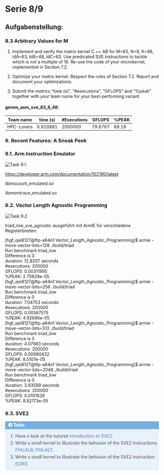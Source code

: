 # Serie 8/9

## Aufgabenstellung:

### 8.3 Arbitrary Values for M


1. Implement and verify the matrix kernel C += AB for M=63, N=6, K=48, ldA=63, ldB=48, ldC=63. Use predicated SVE instructions to tackle which is not a multiple of 16. Re-use the code of your microkernel, implemented in Section 7.2.

2. Optimize your matrix kernel. Respect the rules of Section 7.2. Report and document your optimizations.

3. Submit the metrics “time (s)”, “#executions”, “GFLOPS” and “%peak” together with your team name for your best-performing variant.

#### gemm_asm_sve_63_6_48:

| Team name   | time (s)  | #Executions   | GFLOPS  | %PEAK |   
| ----------- | --------- | ------------  | ------- | ----- |    
| HPC-Lovers  | 0.910881  | 2000000       | 79.6767 | 69.16 |


### 9. Recent Features: A Sneak Peek

### 9.1. Arm Instruction Emulator

![Task 9.1.](small_gemm_unrolled_sve/benchmark.PNG)

https://developer.arm.com/documentation/102190/latest  

libinscount_emulated.so  

libmemtrace_emulated.so  


### 9.2. Vector Length Agnostic Programming

![Task 9.2.](small_gemm_unrolled_sve/benchmark.PNG)

triad_low_sve_agnostic ausgeführt mit ArmIE für verschiedene Registerbreiten:


[hgf_qei8127@ftp-a64n1 Vector_Length_Agnostic_Programming]$ armie -msve-vector-bits=128 ./build/triad  
Run benchmark triad_low  
Difference is 0  
 duration: 12.8207 seconds  
 #executions: 200000  
 GFLOPS: 0.00311995  
 %PEAK: 2.70829e-05  
[hgf_qei8127@ftp-a64n1 Vector_Length_Agnostic_Programming]$ armie -msve-vector-bits=256 ./build/triad  
Run benchmark triad_low  
Difference is 0  
 duration: 7.04753 seconds  
 #executions: 200000  
 GFLOPS: 0.00567575  
 %PEAK: 4.92686e-05  
[hgf_qei8127@ftp-a64n1 Vector_Length_Agnostic_Programming]$ armie -msve-vector-bits=512 ./build/triad  
Run benchmark triad_low  
Difference is 0  
 duration: 4.07983 seconds  
 #executions: 200000  
 GFLOPS: 0.00980432  
 %PEAK: 8.5107e-05  
[hgf_qei8127@ftp-a64n1 Vector_Length_Agnostic_Programming]$ armie -msve-vector-bits=2048 ./build/triad  
Run benchmark triad_low  
Difference is 0  
 duration: 3.93599 seconds  
 #executions: 200000  
 GFLOPS: 0.0101626  
 %PEAK: 8.82173e-05  


### 9.3. SVE2


 ![Task 9.3.](08_Recent_Features:_A_Sneak_Peek/tasks_3.png)
